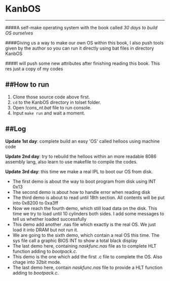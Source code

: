 # KanbOS
-------------------
####A self-make operating system with the book called *30 days to build OS ourselves*

####Giving us a way to make our own OS within this book, I also push tools given by the author so you can run it directly using bat files in directory KanbOS

####I will push some new attributes after finishing reading this book. This res just a copy of my codes

##How to run
-------------------
1. Clone those source code above first.
2. `cd` to the KanbOS directory in tolset folder.
3. Open *!cons_nt.bat* file to run console.
4. Input `make run` and wait a moment.

##Log
-------------------
**Update 1st day**: complete build an easy 'OS' called helloos using machine code

**Update 2nd day**: try to rebuild the helloos within an more readable 8086 assembly lang, also learn to use makefile to compile the codes.

**Update 3rd day**: this time we make a real IPL to boot our OS from disk.
- The first demo is about the way to boot program from disk using INT 0x13
- The second demo is about how to handle error when reading disk
- The third demo is about to read until 18th section. All contents will be put into 0x8200 to 0xa3ff
- Now we reach the fourth demo, which still load data on the disk. This time we try to load until 10 cylinders both sides. I add some messages to tell us whether loaded successfully
- This demo add another .nas file which exactly is the real OS. We just load it into DRAM but not run it.
- We are going to the sixth demo, which contain a real OS this time. The sys file call a graphic BIOS INT to show a total black display
- The last demo here, containing *naskfunc.nas* file as to complete HLT function adding to *bootpack.c*.
- This demo is the one which add the first .c file to complete the OS. Also chage into 32bit mode.
- The last demo here, contain *naskfunc.nas* file to provide a HLT function adding to *bootpack.c*. 
